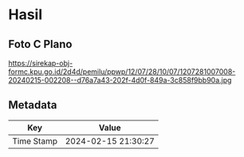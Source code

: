 # Hasil

## Foto C Plano

https://sirekap-obj-formc.kpu.go.id/2d4d/pemilu/ppwp/12/07/28/10/07/1207281007008-20240215-002208--d76a7a43-202f-4d0f-849a-3c858f9bb90a.jpg


## Metadata

| Key        | Value               |
| ---------- | ------------------- |
| Time Stamp | 2024-02-15 21:30:27 |



